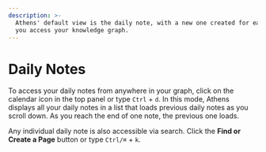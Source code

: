 ```yaml
---
description: >-
  Athens' default view is the daily note, with a new one created for each day
  you access your knowledge graph.
---
```


# Daily Notes

To access your daily notes from anywhere in your graph, click on the calendar icon in the top panel or type `Ctrl` + `d`. In this mode, Athens displays all your daily notes in a list that loads previous daily notes as you scroll down. As you reach the end of one note, the previous one loads.

Any individual daily note is also accessible via search. Click the **Find or Create a Page** button or type `Ctrl/⌘` + `k`.


